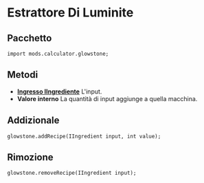 # Estrattore Di Luminite

## Pacchetto
```zenscript
import mods.calculator.glowstone;
```

## Metodi

- **[Ingresso IIngrediente](/Vanilla/Variable_Types/IIngredient/)** L'input.
- **Valore interno** La quantità di input aggiunge a quella macchina.


## Addizionale
```zenscript
glowstone.addRecipe(IIngredient input, int value);
```

## Rimozione
```zenscript
glowstone.removeRecipe(IIngredient input);
```
